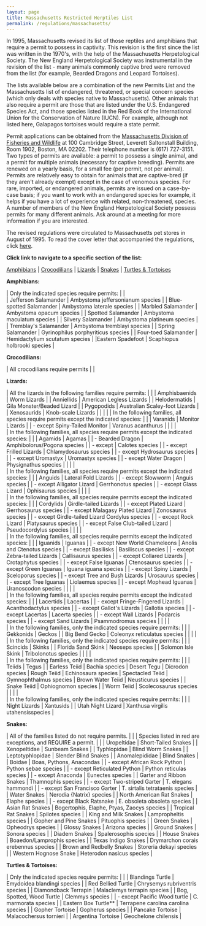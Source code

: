 ```yaml
---
layout: page
title: Massachusetts Restricted Herptiles List
permalink: /regulations/massachusetts/
---
```



In 1995, Massachusetts revised its list of those reptiles and amphibians that require a permit to possess in captivity. This revision is the first since the list was written in the 1970's, with the help of the Massachusetts Herpetological Society. The New England Herpetological Society was instrumental in the revision of the list - many animals commonly captive bred were removed from the list (for example, Bearded Dragons and Leopard Tortoises).

The lists available below are a combination of the new Permits List and the Massachusetts list of endangered, threatened, or special concern species (which only deals with species native to Massachusetts). Other animals that also require a permit are those that are listed under the U.S. Endangered Species Act, and those species listed in the Red Book of the International Union for the Conservation of Nature (IUCN). For example, although not listed here, Galapagos tortoises would require a state permit.

Permit applications can be obtained from the [Massachusetts Division of Fisheries and Wildlife](http://www.mass.gov/dfwele/dfw/) at 100 Cambridge Street, Leverett Saltonstall Building, Room 1902, Boston, MA 02202. Their telephone number is (617) 727-3151. Two types of permits are available: a permit to possess a single animal, and a permit for multiple animals (necessary for captive breeding). Permits are renewed on a yearly basis, for a small fee (per permit, not per animal). Permits are relatively easy to obtain for animals that are captive-bred (if they aren't already exempt) except in the case of venomous species. For rare, imported, or endangered animals, permits are issued on a case-by-case basis; if you want to work with an endangered species for example, it helps if you have a lot of experience with related, non-threatened, species. A number of members of the New England Herpetological Society possess permits for many different animals. Ask around at a meeting for more information if you are interested.

The revised regulations were circulated to Massachusetts pet stores in August of 1995. To read the cover letter that accompanied the regulations, click [here]().

**Click link to navigate to a specific section of the list:**

[Amphibians]() | [Crocodilians]() | [Lizards]() | [Snakes]() | [Turtles & Tortoises]()
 

**Amphibians:**

| Only the indicated species require permits: |                  |   
| Jefferson Salamander	    | Ambystoma jeffersonianum species   |
| Blue-spotted Salamander	| Ambystoma laterale species         |
| Marbled Salamander	    | Ambystoma opacum species           |
| Spotted Salamander	    | Ambystoma maculatum species        |
| Silvery Salamander	    | Ambystoma platineum species        |
| Tremblay's Salamander	    | Ambystoma tremblayi species        |
| Spring Salamander	        | Gyrinophilus porphyriticus species |
| Four-toed Salamander 	    | Hemidactylium scutatum species     |
|Eastern Spadefoot	        | Scaphiopus holbrooki species       |
 

**Crocodilians:**

| All crocodilians require permits | |
 

**Lizards:**

| All the lizards in the following families require permits: | |
| Amphisbaenids	    | Worm Lizards                             |
| Anniellids	    | American Legless Lizards                 |
| Helodermatids	    | Gila Monster/Beaded Lizard               |
| Pygopodids	    | Australian Scaley-foot Lizards           | 
| Xenosaurids	    | Knob-scale Lizards                       |
|                   |                                          | 
| In the following families, all species require permits except the indicated species: | | 
| Varanids	        | Monitor Lizards                          |
| - except Spiny-Tailed Monitor	| Varanus acanthurus           |
|                   |                                          | 	 
| In the following families, all species require permits except the indicated species: | |
| Agamids           | Agamas |
| - Bearded Dragon	| Amphibolorus/Pogona species |
| - except	        | Calotes species |
| - except Frilled Lizards | Chlamydosaurus species |
| - except	Hydrosaurus species | | 
| - except Uromastyx | Uromastyx species |
| - except Water Dragon	| Physignathus species |
|                       |                      | 	 
| In the following families, all species require permits except the indicated species: | |
| Anguids | 	Lateral Fold Lizards |
| - except Slowworm	| Anguis species |
| - except Alligator Lizard	| Gerrhonotus species |
| - except Glass Lizard	| Ophisaurus species |
|                       |                    | 	 
| In the following families, all species require permits except the indicated species: | |
| Cordylids	            | Girdle-tailed Lizards |
| - except Plated Lizard | Gerrhosaurus species |
| - except Malagasy Plated Lizard | Zonosaurus species |
| - except Girdle-tailed Lizard	Cordylus species |
| - except Rock Lizard	| Platysaurus species |
| - except False Club-tailed Lizard	| Pseudocordylus species |
|                       |                        | 	 
| In the following families, all species require permits except the indicated species: | |
| Iguanids	            | Iguanas |
| - except New World Chameleons	| Anolis and Ctenotus species |
| - except Basilisks	| Basiliscus species | 
| - except Zebra-tailed Lizards	| Callisaurus species |
| - except Collared Lizards	| Crotaphytus species |
| - except False Iguanas	| Ctenosaurus species |
| - except Green Iguanas	| Iguana iguana species |
| - except Spiny Lizards	| Sceloporus species |
| - except Tree and Bush Lizards	| Urosaurus species |
| - except Tree Iguanas 	| Liolaemus species |
| - except Mophead Iguanas	| Uranoscodon species |
|                       |                        | 	 
| In the following families, all species require permits except the indicated species: | |
| Lacertids	| Lacertas |
| - except Fringe-Fingered Lizards	| Acanthodactylus species |
| - except Gallot's Lizards	| Gallotia species |
| - except Lacertas	| Lacerta species |
| - except Wall Lizards	| Podarcis species |
| - except Sand Lizards	| Psammodromus species |
|                       |                        | 	 
| In the following families, only the indicated species require permits: | |
| Gekkonids	| Geckos |
| Big Bend Gecko | Coleonyx reticulatus species |
|                       |                        | 	  	 
| In the following families, only the indicated species require permits: | |
| Scincids | Skinks |
| Florida Sand Skink | Neoseps species |
| Solomon Isle Skink | Tribolonotus species |
|                       |                        | 	 
| In the following families, only the indicated species require permits: | |
| Teiids	| Tegus |
| Earless Teiid	| Bachia species
| Desert Tegu	| Dicrodon species
| Rough Teiid	| Echinosaura species
| Spectacled Teiid	| Gymnophthalmus species
| Brown Water Teiid	| Neusticurus species   |
| Snake Teiid	    | Ophiognomon species   |
| Worm Teiid	    | Scolecosaurus species |
|                       |                        | 	 
| In the following families, only the indicated species require permits: | |
| Night Lizards | Xantusids	|
| Utah Night Lizard	| Xanthusa virgilis utahensisspecies |
 

**Snakes:**

| All of the families listed do not require permits. | |
| Species listed in red are exceptions, and REQUIRE a permit. | |
| Uropeltidae | Short-Tailed Snakes |
| Xenopeltidae	| Sunbeam Snakes |
| Typhlopidae	| Blind Worm Snakes |
| Leptotyphlopidae	| Slender Blind Snakes |
| Anomalepididae	| Blind Snakes |
| Boidae	| Boas, Pythons, Anacondas |
| - except African Rock Python	| Python sebae species | 
| - except Reticulated Python	| Python reticulas species |
| - except Anaconda	| Eunectes species |
| Garter and Ribbon Snakes	| Thamnophis species |
| - except Two-striped Garter	| T. elegans hammondi |
| - except San Francisco Garter	| T. sirtalis tetrataenis species |
| Water Snakes	| Nerodia {Natrix} species |
| North American Rat Snakes	| Elaphe species |
| - except Black Ratsnake	| E. obsoleta obsoleta species |
| Asian Rat Snakes	| Bogertophis, Elaphe, Ptyas, Zaocys species |
| Tropical Rat Snakes	| Spilotes species |
| King and Milk Snakes	| Lampropheltis species |
| Gopher and Pine Snakes	| Pituophis species |
| Green Snakes	| Opheodrys species |
| Glossy Snakes	| Arizona species |
| Ground Snakes	| Sonora species |
| Diadem Snakes	| Spalerosophis species |
| House Snakes	| Boaedon/Lamprophis species |
| Texas Indigo Snakes	| Drymarchon corais erebennus species |
| Brown and Redbelly Snakes	| Storeria dekayi species |
| Western Hognose Snake	| Heterodon nasicus species |
 
**Turtles & Tortoises:**

| Only the indicated species require permits: | |
| Blandings Turtle	| Emydoidea blandingi species |
| Red Bellied Turtle |	Chrysemys rubriventris species | 
| Diamondback Terrapin	| Malaclemys terrapin species |
| Bog, Spotted, Wood Turtle	| Clemmys species |
| - except Pacific Wood turtle	| C. marmorata species |
| Eastern Box Turtle**	| Terrapene carolina carolina species |
| Gopher Tortoise	| Gopherus species |
| Pancake Tortoise	| Malacochersus tornieri |
| Argentina Tortoise | Geochelone chilensis |